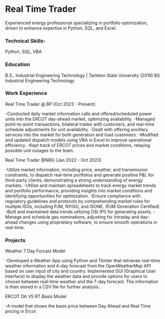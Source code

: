 # Real Time Trader
Experienced energy professional specializing in portfolio optimization, driven to enhance expertise in Python, SQL, and Excel. 

### Technical Skills: 
Python, SQL, VBA

### Education 
B.S., Industrial Engineering Technology | Tarleton State University (2019)
BS Industrial Engineering Technology

### Work Experience 
Real Time Trader @ BP (Oct 2023 - Present)

-Conducted daily market information calls and offered/scheduled power units into the ERCOT day-ahead market, optimizing availability.
-Managed point-to-point transactions, bilateral trades with customers, and real-time schedule adjustments for unit availability.
-Dealt with offering ancillary services into the market for both generation and load customers.
-Modified and updated dispatch models using VBA in Excel to improve operational efficiency.
-Kept track of ERCOT prices and market conditions, relaying possible unit outages to the team.

Real Time Trader @NRG (Jan 2022 - Oct 2023)

-Utilize market information, including price, weather, and transmission constraints, to dispatch real-time portfolios and generate positive P&L for third-party clients, demonstrating a strong understanding of energy markets.
-Utilize and maintain spreadsheets to track energy market trends and portfolio performance, providing insights into market conditions and identifying opportunities for optimization.
-Ensure compliance with regulatory guidelines and protocols by comprehending market rules for multiple ISOs, including PJM, NYISO, and ISONE. (PJM Generation Certified)
-Built and maintained data trends utilizing OSI (PI) for generating assets.
-Manage and schedule gas nominations, adjusting for intraday and day-ahead changes using proprietary software, to ensure smooth operations in real-time.

### Projects
Weather 7 Day Forcast Model

-Developed a Weather App using Python and Tkinter that retrieves real-time weather information and 4-day forecast from the OpenWeatherMap API based on user input of city and country. Implemented GUI (Graphical User Interface) to display the weather data and provide options for users to choose between real-time weather and the 7-day forecast. The information is then stored in a CSV file for further analysis. 

ERCOT DA VS RT Basis Model

-A model that shows the basis price between Day Ahead and Real Time pricing in Ercot 


